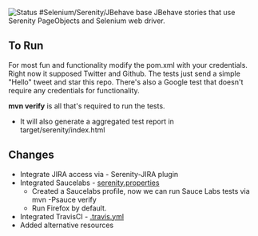 ![Status](https://travis-ci.org/marek5050/selenium-serenity-jbehave-base.svg)
#Selenium/Serenity/JBehave base
JBehave stories that use Serenity PageObjects and Selenium web driver.

## To Run
For most fun and functionality modify the pom.xml with your credentials. Right now it supposed Twitter and Github.
The tests just send a simple "Hello" tweet and star this repo. There's also a Google test that doesn't require
any credentials for functionality. 

__mvn verify__  is all that's required to run the tests.  
* It will also generate a aggregated test report in target/serenity/index.html

## Changes
+ Integrate JIRA access via - Serenity-JIRA plugin
+ Integrated Saucelabs - [serenity.properties](https://github.com/marek5050/selenium-serenity-jbehave-base/blob/master/serenity.properties)  
    + Created a Saucelabs profile, now we can run Sauce Labs tests via mvn -Psauce verify
    + Run Firefox by default.
+ Integrated TravisCI - [.travis.yml](https://github.com/marek5050/selenium-serenity-jbehave-base/blob/master/.travis.yml)
+ Added alternative resources 
